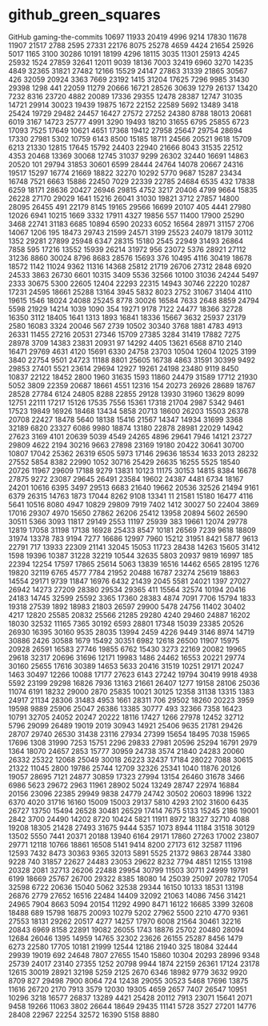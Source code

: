 # github_green_squares
GitHub gaming-the-commits
10697
11933
20419
4996
9214
17830
11678
11907
21517
2788
2595
27331
22176
8075
25278
4659
4424
21654
25926
5017
1165
3100
30286
10191
18199
4296
18115
3035
11301
25913
4245
25932
1524
27859
32641
12011
9039
18136
7003
32419
6960
3270
14235
4849
32365
31821
27482
12166
15529
24147
27863
31339
21865
30567
426
32059
20924
3363
7669
23192
1415
31204
17625
7296
9985
31430
29398
1298
441
22059
11279
20666
16721
28526
30639
1279
26137
13420
7232
8316
23720
4882
20089
17336
29355
12478
28387
12747
31035
14721
29914
30023
19439
19875
1672
22152
22589
5692
13489
3418
25424
19729
29482
24457
16427
27572
27252
24380
8788
18013
20681
6019
3167
14723
25777
4991
3290
19493
18210
31655
6795
25855
6723
17093
7525
17649
10621
4651
17368
19412
27958
25647
29754
28694
17330
27981
5302
10759
6143
8500
15185
18711
24566
20521
9618
15709
6213
21330
12815
17645
15792
24403
22940
21666
8043
31535
22512
4353
20468
13369
30068
12745
31037
9299
26302
32440
16691
14863
20520
101
29794
31853
30601
6599
28444
24764
14078
20667
24316
19517
15297
16774
21669
18822
32270
10292
5770
9687
15287
23434
16748
7521
6663
15886
22450
7029
22339
22785
24684
6535
432
17838
6259
18171
28636
20427
26946
29815
4752
3217
20406
4799
9664
15835
26228
27170
29029
1641
15216
26041
31030
19821
3712
27857
14800
28095
26455
491
22179
8145
19165
29566
16699
20107
405
4441
27980
12026
6941
10215
1669
3332
17911
4327
19856
557
11400
17900
25290
3468
22741
31183
6685
10894
6590
20233
6052
16564
28971
31157
2706
14067
1206
195
18473
29743
21599
24571
3199
25523
24079
18179
30112
1352
29281
27899
25948
6347
28315
15180
2545
22949
31493
26864
7858
595
17216
13552
15939
26214
31972
956
23072
5376
28921
27112
31236
8860
30024
8796
8683
28576
15693
376
10495
4116
30419
18678
18572
1142
11024
9362
11316
14368
25812
21719
26706
27312
2848
6920
24533
3863
26730
6601
10315
3409
5536
32566
10100
31036
24244
5497
2333
30675
5300
22605
12404
22293
22315
14943
30746
22220
10287
17231
24595
18661
25288
13164
3945
5832
8023
2752
31067
31404
4110
19615
1546
18024
24088
25245
8778
30026
16584
7633
2648
8859
24794
5598
21929
14214
1039
1090
354
19271
9178
7122
24477
18366
32728
16350
3112
18405
1641
1313
1893
16841
18336
15667
3632
25937
23179
2580
16083
3324
20046
567
2739
10502
30340
3768
1881
4783
4913
26331
11455
27216
20531
27346
15709
27385
3284
31419
17882
7275
28978
3709
14383
23831
20931
97
14292
4405
13621
6568
8710
2140
16471
29769
4631
4120
15691
6330
24758
23703
10504
12604
12025
3199
3840
22754
9501
24723
11188
8801
25605
16738
4863
31591
30399
9492
29853
27401
5521
23614
29694
12927
19261
24198
23480
9119
8450
10837
22122
18452
2800
1960
31635
1593
11860
24479
31589
17712
21930
5052
3809
22359
20687
18661
4551
12316
154
20273
26926
28689
18767
28528
27784
6124
24805
8288
22855
29128
13930
31960
13629
8099
12751
22111
17217
15126
17535
7556
15361
17318
21704
2987
5342
9461
17523
19849
16926
18468
13434
5858
20713
18600
26203
15503
26378
20708
22427
18478
5640
18138
15416
21567
14347
14934
31699
3368
32189
6820
23327
6086
9980
18874
13180
22878
28981
22029
14942
27623
3169
4101
20639
5039
4549
24265
4896
29641
7946
14121
23727
29809
4622
2194
30216
9663
27898
23169
19180
20422
30641
30700
10807
17042
25362
26319
6505
5973
17146
29636
18534
1633
2013
28232
27552
5854
8382
22990
1052
30716
25429
26635
16255
5525
18540
20726
11967
29609
17188
9279
13831
10123
11175
30153
14815
8384
16678
27875
9272
23087
29645
26491
23584
19602
24387
4481
6734
18167
24201
10616
6395
3497
29513
6683
21640
19662
20536
32526
21494
9161
6379
26315
14763
1873
17044
8262
9108
13341
11
21581
15180
16477
4116
5641
10516
8080
4947
10829
29809
7919
7402
1412
30027
50
22404
3869
17016
29307
4970
15650
27862
26206
25412
13958
20894
5602
26590
30511
5366
3093
11817
29149
2553
11197
25939
383
19661
12074
29778
12819
17058
31198
17138
16928
25433
8547
10181
26569
7239
9618
18809
31974
13378
783
9194
7277
16686
12997
7960
15212
31951
8421
5877
9613
22791
717
13933
22309
21141
32045
15053
11723
28438
14263
15605
31412
1598
19396
10387
31228
32219
10544
32635
5803
20937
9819
16997
185
22394
12254
17597
17865
25614
5063
13839
16516
14462
6565
28195
1276
19820
32119
6765
4577
7784
21952
20488
16787
23274
25619
18863
14554
29171
9739
11847
16976
6432
21439
2045
5581
24021
1397
27027
26942
14273
27209
28380
29534
29365
411
15564
32574
10194
20416
24183
14745
32599
25592
3365
17360
28383
4874
7091
7706
15794
1833
19318
27539
1892
18983
21803
26597
29900
5478
24756
11402
30402
4217
12820
25585
20832
25566
21285
29280
4240
29460
24887
16202
18030
32532
11165
7365
30192
6593
28801
17348
15039
23385
20526
26930
16395
30160
9535
28035
13994
2459
4226
9449
3146
8974
14719
30886
2426
30588
1679
15492
30351
6982
12618
26500
11907
15975
20928
26591
16583
27746
19855
6762
15430
3273
22169
20082
19965
29618
32317
20696
31696
12171
19983
1486
24462
16553
20221
29774
30160
25655
17616
30389
14653
5633
20416
31519
10251
29171
20247
1463
30497
12266
10088
17177
27623
6143
27242
19794
30419
9918
4938
5592
23199
29298
16826
7936
13163
21661
26407
1277
19158
28106
25036
11074
6191
18232
29000
2870
25835
10021
30125
12358
31138
13315
1383
24917
21134
28306
31483
4953
1661
28311
706
29502
18260
20223
3959
19598
9889
25906
25047
26386
13385
30777
493
32366
7358
16423
10791
32705
24052
20247
20222
18116
17427
1266
27978
12452
32712
5796
29099
26489
19019
2019
30943
14921
25406
9635
21781
29426
28707
29740
26530
31438
23116
27934
27399
15654
18495
7038
15965
17696
1308
31990
7253
15751
2296
29833
27981
20596
25294
16791
2979
1364
18070
24657
2853
15777
30959
24738
3574
21840
24283
20060
26332
25322
12068
25049
30018
26223
32437
17184
28022
7088
30615
21322
11045
2800
19786
25744
12709
32326
25341
1040
11876
20126
19057
28695
7121
24877
30859
17323
27994
13154
26460
31678
3466
6986
5623
29672
2963
11961
28902
5024
13249
28747
22974
16884
20156
23096
22385
29949
9838
24779
24742
30502
20603
18996
1322
6370
4020
31716
16160
15009
15003
29137
5810
4293
2102
31600
6435
26727
13750
15494
26528
30481
26529
17414
7675
5133
15245
2186
19001
2842
3700
24490
14202
8720
10424
5821
11911
8972
18327
32710
4088
19208
18305
21428
27493
31675
9444
5357
1073
8944
11184
31518
30129
13502
5550
7441
20371
20188
13940
6164
29171
17860
27263
17002
23807
29771
12118
10766
18861
16508
5141
9414
8200
27173
612
32587
11196
12593
7432
8473
30363
9365
32013
5891
5525
21372
9863
28744
3380
9228
740
31857
22627
24483
23053
29622
8232
7794
4851
12155
13198
20328
2081
32713
26206
22488
29954
30799
11503
30711
24999
19791
6199
18669
25767
26700
29322
8385
18080
14
25039
25097
20782
17054
32598
6722
20636
15040
5062
32538
29344
16150
10133
18531
13198
26876
2779
27652
16516
22484
14409
32092
21063
14086
7456
31421
24965
7904
8663
5094
20154
11292
4990
8471
16122
16685
3399
32608
18488
689
15798
16875
20093
10279
5202
27962
5500
2210
4770
9361
27553
18131
29262
20517
4277
14257
17970
6008
21564
30461
32216
20843
6969
8158
22891
19082
26055
1743
18876
25702
20480
28094
12684
26046
1395
14959
14765
32302
23626
26155
25287
8456
1479
6273
22580
17705
10181
21999
12544
12186
21940
325
18084
32444
29939
19019
692
24648
7807
27655
1540
15860
10304
20293
28996
9348
25739
24017
23140
27355
1252
20798
9944
1874
22159
26361
17124
23178
12615
30019
28921
32198
5259
2125
2670
6346
18982
9779
3632
9920
8709
827
29498
7900
8064
724
12438
29055
30523
5468
17696
13875
11616
26720
2170
7913
3579
12030
19305
4659
2657
7407
26547
10951
10296
3218
16577
26837
13289
4421
25428
20112
7913
23071
15641
2071
9458
19266
11063
3802
26644
18649
29435
11141
5728
3527
27201
14776
28408
22967
22254
32572
16390
5158
8880
